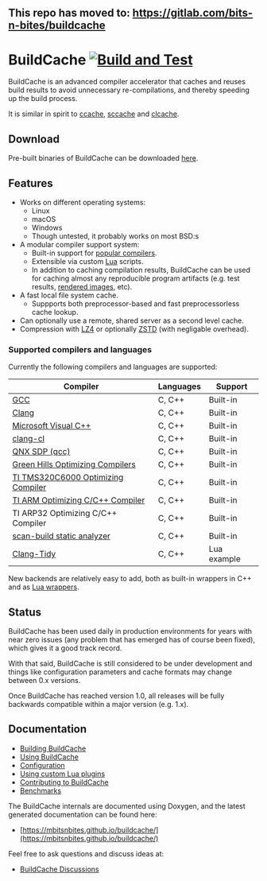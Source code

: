 ## This repo has moved to: https://gitlab.com/bits-n-bites/buildcache

# BuildCache [![Build and Test](https://github.com/mbitsnbites/buildcache/workflows/Build%20and%20Test/badge.svg)](https://github.com/mbitsnbites/buildcache/actions)

BuildCache is an advanced compiler accelerator that caches and reuses build
results to avoid unnecessary re-compilations, and thereby speeding up the build
process.

It is similar in spirit to [ccache](https://ccache.samba.org/),
[sccache](https://github.com/mozilla/sccache) and
[clcache](https://github.com/frerich/clcache).

## Download

Pre-built binaries of BuildCache can be downloaded [here](https://github.com/mbitsnbites/buildcache/releases/latest).

## Features

* Works on different operating systems:
  * Linux
  * macOS
  * Windows
  * Though untested, it probably works on most BSD:s
* A modular compiler support system:
  * Built-in support for [popular compilers](#supported-compilers-and-languages).
  * Extensible via custom [Lua](https://www.lua.org/) scripts.
  * In addition to caching compilation results, BuildCache can be used for
    caching almost any reproducible program artifacts (e.g. test results,
    [rendered images](https://en.wikipedia.org/wiki/Rendering_(computer_graphics)),
    etc).
* A fast local file system cache.
  * Suppports both preprocessor-based and fast preprocessorless cache lookup.
* Can optionally use a remote, shared server as a second level cache.
* Compression with [LZ4](https://github.com/lz4/lz4) or optionally
  [ZSTD](https://github.com/facebook/zstd) (with negligable overhead).


### Supported compilers and languages

Currently the following compilers and languages are supported:

| Compiler | Languages | Support |
| --- | --- | --- |
| [GCC](https://gcc.gnu.org/) | C, C++ | Built-in |
| [Clang](https://clang.llvm.org/) | C, C++ | Built-in |
| [Microsoft Visual C++](https://visualstudio.microsoft.com/vs/features/cplusplus/) | C, C++ | Built-in |
| [clang-cl](https://clang.llvm.org/docs/UsersManual.html#clang-cl) | C, C++ | Built-in |
| [QNX SDP (qcc)](https://blackberry.qnx.com/en/embedded-software/qnx-software-development-platform) | C, C++ | Built-in |
| [Green Hills Optimizing Compilers](https://www.ghs.com/products/compiler.html) | C, C++ | Built-in |
| [TI TMS320C6000 Optimizing Compiler](http://www.ti.com/tool/C6000-CGT) | C, C++ | Built-in |
| [TI ARM Optimizing C/C++ Compiler](http://www.ti.com/tool/ARM-CGT) | C, C++ | Built-in |
| TI ARP32 Optimizing C/C++ Compiler | C, C++ | Built-in |
| [scan-build static analyzer](https://clang-analyzer.llvm.org/scan-build.html) | C, C++ | Built-in |
| [Clang-Tidy](https://clang.llvm.org/extra/clang-tidy/) | C, C++ | Lua example |

New backends are relatively easy to add, both as built-in wrappers in C++ and as
[Lua wrappers](doc/lua.md).

## Status

BuildCache has been used daily in production environments for years with near
zero issues (any problem that has emerged has of course been fixed), which
gives it a good track record.

With that said, BuildCache is still considered to be under development and
things like configuration parameters and cache formats may change between 0.x
versions.

Once BuildCache has reached version 1.0, all releases will be fully backwards
compatible within a major version (e.g. 1.x).

## Documentation

* [Building BuildCache](doc/building.md)
* [Using BuildCache](doc/usage.md)
* [Configuration](doc/configuration.md)
* [Using custom Lua plugins](doc/lua.md)
* [Contributing to BuildCache](doc/contributing.md)
* [Benchmarks](doc/benchmarks.md)

The BuildCache internals are documented using Doxygen, and the latest
generated documentation can be found here:

* [https://mbitsnbites.github.io/buildcache/](https://mbitsnbites.github.io/buildcache/)

Feel free to ask questions and discuss ideas at:

* [BuildCache Discussions](https://github.com/mbitsnbites/buildcache/discussions)

